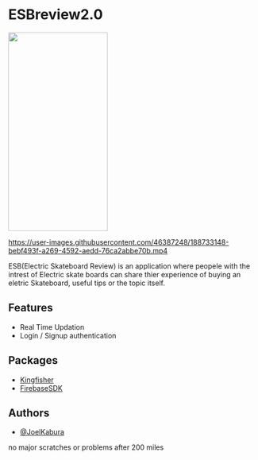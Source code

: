 # ESBreview2.0

<img src="https://user-images.githubusercontent.com/46387248/188726337-cef35845-d814-4a54-bffb-0320b056c3d0.png" width="200" height="400" />


https://user-images.githubusercontent.com/46387248/188733148-bebf493f-a269-4592-aedd-76ca2abbe70b.mp4



ESB(Electric Skateboard Review) is an application where peopele with the intrest of Electric skate boards can share thier experience of buying an eletric Skateboard, useful tips or the topic itself.

## Features

- Real Time Updation
- Login / Signup authentication


## Packages 
-  [Kingfisher](https://github.com/joelkab)
- [FirebaseSDK](https://github.com/firebase/firebase-ios-sdk)


## Authors

- [@JoelKabura](https://github.com/joelkab)

no major scratches or problems after 200 miles

